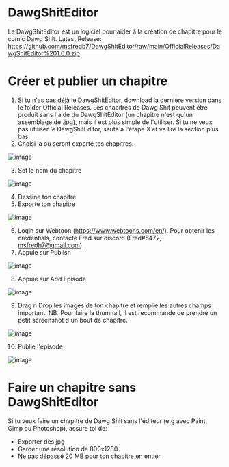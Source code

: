 # DawgShitEditor
Le DawgShitEditor est un logiciel pour aider à la création de chapitre pour le comic Dawg Shit.
Latest Release: https://github.com/msfredb7/DawgShitEditor/raw/main/OfficialReleases/DawgShitEditor%201.0.0.zip

# Créer et publier un chapitre
1. Si tu n'as pas déjà le DawgShitEditor, download la dernière version dans le folder Official Releases. Les chapitres de Dawg Shit peuvent être produit sans l'aide du DawgShitEditor (un chapitre n'est qu'un assemblage de .jpg), mais il est plus simple de l'utiliser. Si tu ne veux pas utiliser le DawgShitEditor, saute à l'étape X et va lire la section plus bas.
2. Choisi là où seront exporté tes chapitres.

![image](https://user-images.githubusercontent.com/22281165/146122446-fb7cfd03-54ae-422a-8e98-2e69943a57b7.png)

3. Set le nom du chapitre

![image](https://user-images.githubusercontent.com/22281165/146122494-00994a44-fb55-4b37-bd4e-8a2eca9a4f07.png)

4. Dessine ton chapitre
5. Exporte ton chapitre

![image](https://user-images.githubusercontent.com/22281165/146122636-be5e322d-05c1-413c-b4c2-f22b0dd1e268.png)

6. Login sur Webtoon (https://www.webtoons.com/en/). Pour obtenir les credentials, contacte Fred sur discord (Fred#5472, msfredb7@gmail.com).
7. Appuie sur Publish

![image](https://user-images.githubusercontent.com/22281165/146122865-c8932ddf-1543-4ad7-b18c-0ebb2bc34b6e.png)

8. Appuie sur Add Episode

![image](https://user-images.githubusercontent.com/22281165/146122898-287c8e72-dee5-4412-9406-d3e2f9dfe85f.png)

9. Drag n Drop les images de ton chapitre et remplie les autres champs important. NB: Pour faire la thumnail, il est recommandé de prendre un petit screenshot d'un bout de chapitre.

![image](https://user-images.githubusercontent.com/22281165/146122985-5ede60a9-7928-4dfd-8712-8f90a5b71610.png)

10. Publie l'épisode

![image](https://user-images.githubusercontent.com/22281165/146123173-4389d85d-3606-4382-ac73-cab9aef78f1c.png)



# Faire un chapitre sans DawgShitEditor
Si tu veux faire un chapitre de Dawg Shit sans l'éditeur (e.g avec Paint, Gimp ou Photoshop), assure toi de:
- Exporter des jpg
- Garder une résolution de 800x1280
- Ne pas dépassé 20 MB pour ton chapitre en entier
